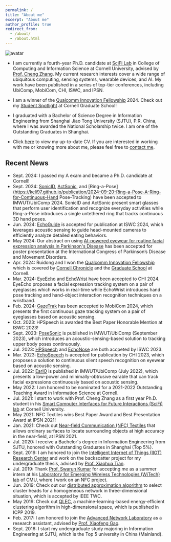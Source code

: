 ```yaml
---
permalink: /
title: "About me"
excerpt: "About me"
author_profile: true
redirect_from: 
  - /about/
  - /about.html
---
```


![avatar](https://keli97.github.io/files/cv_header2.jpg)

* I am currently a fourth-year Ph.D. candidate at [SciFi Lab](https://www.scifilab.org/) in College of Computing and Information Science at Cornell University, advised by [Prof. Cheng Zhang](https://czhang.org/). My current research interests cover a wide range of ubiquitous computing, sensing systems, wearable devices, and AI. My work have been published in a series of top-tier conferences, including UbiComp, MobiCom, CHI, ISWC, and IPSN. 

* I am a winner of the [Qualcomm Innovation Fellowship](https://www.qualcomm.com/research/university-relations/innovation-fellowship/2024-north-america) 2024. Check out my [Student Spotlight](https://gradschool.cornell.edu/spotlights/student-spotlight-ke-li/) at Cornell Graduate School!

* I graduated with a Bachelor of Science Degree in Information Engineering from Shanghai Jiao Tong University (SJTU), P.R. China, where I was awarded the National Scholarship twice. I am one of the Outstanding Graduates in Shanghai.

<!--In my sophomore year, I joined [Advanced Network Laboratory](http://anl.sjtu.edu.cn/) as a research assistant, advised by [Prof. Guihai Chen](http://cs.nju.edu.cn/gchen/) and [Prof. Xiaofeng Gao](http://www.cs.sjtu.edu.cn/~gao-xf/). In the summer of my junior year, I went to the Department of Electrical and Computer Engineering at Carnegie Mellon University (CMU) and became a summer intern under the guidance of [Prof. Swarun Kumar](http://www.swarunkumar.com/). In my senior year, I joined [Intelligent Internet of Things (IIOT) Research Center](http://iiot.sjtu.edu.cn/index.html) to complete my graduation thesis with the supervisor [Prof. Xiaohua Tian](http://iiot.sjtu.edu.cn/xtian/).-->

<!--* Previously, my research mainly focused on Networks and Systems, including network optimization, wireless network, crowdsourcing, and D2D communication network. I have published two papers about clustering problems in Wireless Sensor Networks (WSNs) of Internet of Things (IoT) in [Transactions on Wireless Communications (TWC)](https://ieeexplore.ieee.org/document/8765348) and [the 48th International Conference on Parallel Processing (ICPP 2019)](https://dl.acm.org/doi/10.1145/3337821.3337926) respectively. -->

* Click [here](https://keli97.github.io/files/KeLi_CV.pdf) to view my up-to-date CV. If you are interested in working with me or knowing more about me, please feel free to [contact me](https://keli97.github.io/contact/).

Recent News
------
* Sept. 2024: I passed my A exam and became a Ph.D. candidate at Cornell!
* Sept. 2024: [SonicID](https://keli97.github.io/publication/2024-09-25-SonicID-User-Identification-on-Smart-Glasses-with-Acoustic-Sensing), [ActSonic](https://keli97.github.io/publication/2024-09-25-ActSonic-Recognizing-Everyday-Activities-from-Inaudible-Acoustic-Waves-Around-the-Body), and [Ring-a-Pose](https://keli97.github.io/publication/2024-09-20-Ring-a-Pose-A-Ring-for-Continuous-Hand Pose-Tracking) have been accepted to IMWUT/UbiComp 2024. SonicID and ActSonic present smart glasses that perform user identification and recognize everyday activities while Ring-a-Pose introduces a single untethered ring that tracks continuous 3D hand poses.
* Jun. 2024: [EchoGuide](https://keli97.github.io/publication/2024-06-28-EchoGuide-Active-Acoustic-Guidance-for-LLM-Based-Eating-Event-Analysis-from-Egocentric-Videos) is accepted for publication at ISWC 2024, which leverages acoustic sensing to guide head-mounted cameras to efficiently analyze detailed eating behaviors.
* May 2024: Our abstract on using [AI-powered eyewear for routine facial expression analysis in Parkinson's Disease](https://keli97.github.io/publication/2024-05-31-AI-Powered-Eyewear-for-Routine-Facial-Expression-Analysis-in-Parkinsons-Disease) has been accepted for poster presentation at the International Congress of Parkinson’s Disease and Movement Disorders.
* Apr. 2024: Ruidong and I won the [Qualcomm Innovation Fellowship](https://www.qualcomm.com/research/university-relations/innovation-fellowship/2024-north-america) which is covered by [Cornell Chronicle](https://news.cornell.edu/stories/2024/09/two-doctoral-students-receive-qualcomm-innovation-fellowships) and the [Graduate School](https://gradschool.cornell.edu/announcements/two-doctoral-students-receive-qualcomm-innovation-fellowships/) at Cornell.
* Mar. 2024: [EyeEcho](https://keli97.github.io/publication/2024-01-18-EyeEcho-Continuous-and-Low-power-Facial-Expression-Tracking-on-Glasses) and [EchoWrist](https://keli97.github.io/publication/2024-01-18-EchoWrist-Continuous-Hand-Pose-Tracking-and-Hand-Object-Interaction-Recognition-Using-Low-Power-Active-Acoustic-Sensing-On-a-Wristband) have been accepted to CHI 2024. EyeEcho proposes a facial expression tracking system on a pair of eyeglasses which works in real-time while EchoWrist introduces hand pose tracking and hand-object interaction recognition techniques on a wristband.
* Feb. 2024: [GazeTrak](https://keli97.github.io/publication/2024-02-23-GazeTrak-Exploring-Acoustic-based-Eye-Tracking-on-a-Glass-Frame) has been accepted to MobiCom 2024, which presents the first continuous gaze tracking system on a pair of eyeglasses based on acoustic sensing.
* Oct. 2023: HPSpeech is awarded the Best Paper Honorable Mention at ISWC 2023!
* Sept. 2023: [PoseSonic](https://keli97.github.io/publication/2023-09-27-PoseSonic-3D-Upper-Body-Pose-Estimation-Through-Egocentric-Acoustic-Sensing-on-Smartglasses) is published in IMWUT/UbiComp (September 2023), which introduces an acoustic-sensing-based solution to tracking upper body poses continuously.
* Jul. 2023: [HPSpeech](https://keli97.github.io/publication/2023-10-08-HPSpeech-Silent-Speech-Interface-for-Commodity-Headphones) and [EchoNose](https://keli97.github.io/publication/2023-10-08-EchoNose-Sensing-Mouth-Breathing-and-Tongue-Gestures-inside-Oral-Cavity-using-a-Non-contact-Nose-Interface) are both accpeted by ISWC 2023.
* Mar. 2023: [EchoSpeech](https://keli97.github.io/publication/2023-03-01-EchoSpeech-Continuous-Silent-Speech-Recognition-on-Minimally-obtrusive-Eyewear-Powered-by-Acoustic-Sensing) is accepted for publication by CHI 2023, which proposes a solution to continuous silent speech recognition on eyewear based on acoustic sensing.
* Jul. 2022: [EarIO](https://keli97.github.io/publication/2022-05-25-EarIO-A-Low-power-Acoustic-Sensing-Earable-for-Continuously-Tracking-Detailed-Facial-Movements) is published in IMWUT/UbiComp (July 2022), which presents a low-power and minimally-obtrusive earable that can track facial expressions continuously based on acoustic sensing.
* May 2022: I am honored to be nominated for a 2021-2022 Outstanding Teaching Award in Information Science at Cornell.
* Jul. 2021: I start to work with Prof. Cheng Zhang as a first year Ph.D. student in his [Smart Computer Interfaces for Future Interactions (SciFi) lab](https://www.scifilab.org/) at Cornell University.
* May 2021: NFC Textiles wins Best Paper Award and Best Presentation Award at IPSN 2021!
* Jan. 2021: Check out [Near-field Communication (NFC) Textiles](https://keli97.github.io/publication/2021-01-20-Locating-Everyday-Objects-using-NFC-Textiles) that allows ordinary surfaces to locate surrounding objects at high accuracy in the near-field, at IPSN 2021.
* Jul. 2020: I receive a Bachelor's degree in Information Engineering from SJTU, honored with Outstanding Graduates in Shanghai (Top 5%).
* Sept. 2019: I am honored to join the [Intelligent Internet of Things (IIOT) Research Center](http://iiot.sjtu.edu.cn/index.html) and work on the backscatter project for my undergraduate thesis, advised by [Prof. Xiaohua Tian](http://iiot.sjtu.edu.cn/xtian/).
* Jul. 2019: Thank [Prof. Swarun Kumar](http://www.swarunkumar.com/) for accepting me as a summer intern at his [Laboratory for Emerging Wireless Technologies (WiTech) lab](http://www.witechlab.com/) of CMU, where I work on an NFC project.
* Jun. 2019: Check out our [distributed approximation algorithm](https://keli97.github.io/publication/2019-06-05-A-Constant-Factor-Approximation-for-d-Hop-Connected-Dominating-Set-in-3-Dimensional-Wireless-Networks) to select cluster heads for a homogeneous network in three-dimensional situation, which is accepted by IEEE TWC.
* May 2019: Check out [QLEC](https://keli97.github.io/publication/2019-05-21-QLEC-A-Machine-Learning-Based-Energy-Efficient-Clustering-Algorithm-to-Prolong-Network-Lifespan-for-IoT-in-High-Dimensional-Space), a machine-learning-based energy-efficient clustering algorithm in high-dimensional space, which is published in ICPP 2019. 
* Feb. 2017: I am honored to join the [Advanced Network Laboratory](http://anl.sjtu.edu.cn/) as a research assistant, advised by [Prof. Xiaofeng Gao](http://www.cs.sjtu.edu.cn/~gao-xf/).
* Sept. 2016: I start my undergraduate study majoring in Information Engineering at SJTU, which is the Top 5 university in China (Mainland).
